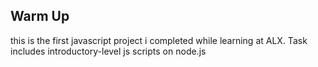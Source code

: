 ## Warm Up
this is the first javascript project i completed while learning at ALX. Task includes introductory-level js scripts on node.js
